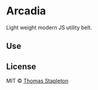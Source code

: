 # Arcadia
Light weight modern JS utility belt.

## Use


## License

MIT © [Thomas Stapleton](https://github.com/tomsta93)
